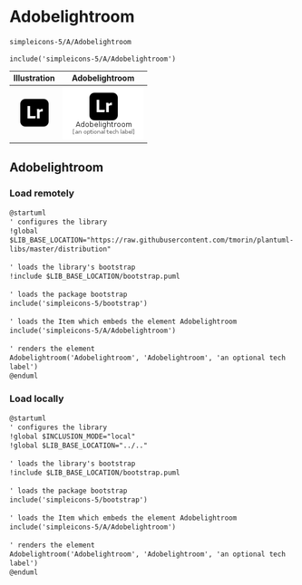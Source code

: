 # Adobelightroom


```text
simpleicons-5/A/Adobelightroom
```

```text
include('simpleicons-5/A/Adobelightroom')
```



| Illustration | Adobelightroom |
| :---: | :---: |
| ![illustration for Illustration](../../simpleicons-5/A/Adobelightroom.png) | ![illustration for Adobelightroom](../../simpleicons-5/A/Adobelightroom.Local.png) |




## Adobelightroom

### Load remotely
```plantuml
@startuml
' configures the library
!global $LIB_BASE_LOCATION="https://raw.githubusercontent.com/tmorin/plantuml-libs/master/distribution"

' loads the library's bootstrap
!include $LIB_BASE_LOCATION/bootstrap.puml

' loads the package bootstrap
include('simpleicons-5/bootstrap')

' loads the Item which embeds the element Adobelightroom
include('simpleicons-5/A/Adobelightroom')

' renders the element
Adobelightroom('Adobelightroom', 'Adobelightroom', 'an optional tech label')
@enduml
```

### Load locally
```plantuml
@startuml
' configures the library
!global $INCLUSION_MODE="local"
!global $LIB_BASE_LOCATION="../.."

' loads the library's bootstrap
!include $LIB_BASE_LOCATION/bootstrap.puml

' loads the package bootstrap
include('simpleicons-5/bootstrap')

' loads the Item which embeds the element Adobelightroom
include('simpleicons-5/A/Adobelightroom')

' renders the element
Adobelightroom('Adobelightroom', 'Adobelightroom', 'an optional tech label')
@enduml
```

